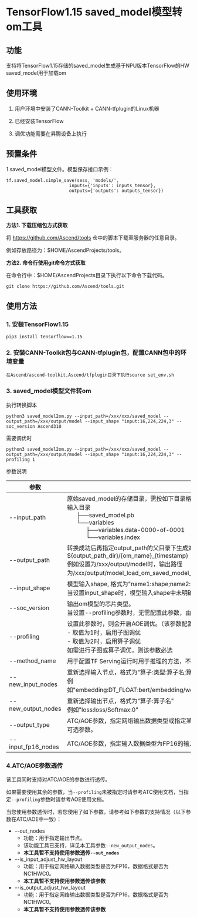 # TensorFlow1.15 saved_model模型转om工具

## 功能
支持将TensorFlow1.15存储的saved_model生成基于NPU版本TensorFlow的HW saved_model用于加载om

## 使用环境
1. 用户环境中安装了CANN-Toolkit + CANN-tfplugin的Linux机器

2. 已经安装TensorFlow

3. 调优功能需要在昇腾设备上执行

## 预置条件

1.saved_model模型文件。模型保存接口示例：

   ```
tf.saved_model.simple_save(sess, 'models/', 
                           inputs={'inputs': inputs_tensor},
                           outputs={'outputs': outputs_tensor})
   ```


## 工具获取

**方法1. 下载压缩包方式获取**

将 https://github.com/Ascend/tools 仓中的脚本下载至服务器的任意目录。

例如存放路径为：$HOME/AscendProjects/tools。

**方法2. 命令行使用git命令方式获取**

在命令行中：$HOME/AscendProjects目录下执行以下命令下载代码。

    git clone https://github.com/Ascend/tools.git



## 使用方法

### 1. 安装TensorFlow1.15   

    pip3 install tensorflow==1.15

### 2. 安装CANN-Toolkit包与CANN-tfplugin包，配置CANN包中的环境变量  

    在Ascend/ascend-toolkit,Ascend/tfplugin目录下执行source set_env.sh

### 3. saved_model模型文件转om
执行转换脚本

   ```shell
python3 saved_model2om.py --input_path=/xxx/xxx/saved_model --output_path=/xxx/output/model --input_shape "input:16,224,224,3" --soc_version Ascend310
   ```

需要调优时

   ```shell
python3 saved_model2om.py --input_path=/xxx/xxx/saved_model --output_path=/xxx/output/model --input_shape "input:16,224,224,3" --profiling 1
   ```
参数说明

| 参数 | 参数说明 |
| - | - |
| --input_path | 原始saved_model的存储目录，需按如下目录格式存储<br />输入目录<br />&nbsp;&nbsp;&nbsp;&nbsp;&nbsp;&nbsp;├──saved_model.pb<br />&nbsp;&nbsp;&nbsp;&nbsp;&nbsp;&nbsp;└──variables<br />&nbsp;&nbsp;&nbsp;&nbsp;&nbsp;&nbsp;&nbsp;&nbsp;&nbsp;&nbsp;&nbsp;&nbsp;├──variables.data-0000-of-0001<br />&nbsp;&nbsp;&nbsp;&nbsp;&nbsp;&nbsp;&nbsp;&nbsp;&nbsp;&nbsp;&nbsp;&nbsp;└──variables.index |
| --output_path | 转换成功后再指定output_path的父目录下生成对应的HW saved_model，路径为${output_path_dir}/{om_name}_{timestamp}<br />例如设置为/xxx/output/model时，输出路径为/xxx/output/model_load_om_saved_model_20230101_01_00_00 |
| --input_shape | 模型输入shape, 格式为"name1:shape;name2:shape;name3:shape"<br />当设置input_shape时，模型输入shape中未明确定义的维度会被自动设置为1 |
| --soc_version | 输出om模型的芯片类型。<br />当设置--profiling参数时，无需配置此参数，由当前执行转换的设备决定 |
| --profiling | 设置此参数时，则会开启AOE调优。（该参数配置后无需再指定job_type）<br />- 取值为1时，启用子图调优<br />- 取值为2时，启用算子调优<br />如需进行子图或算子调优，则该参数必选 |
| --method_name | 用于配置TF Serving运行时用于推理的方法，不配置则会从原始saved_model中获取 |
| --new_input_nodes | 重新选择输入节点，格式为"算子:类型:算子名;算子:类型:算子名"<br />例如"embedding:DT_FLOAT:bert/embedding/word_embeddings:0;add:DT_INT:bert/embedding/add:0" |
| --new_output_nodes | 重新选择输出节点，格式为"算子:算子名"<br />例如"loss:loss/Softmax:0" |
| --output_type | ATC/AOE参数，指定网络输出数据类型或指定某个输出节点的输出类型，使用方法请参考对应使用文档。可选参数。 |
| --input_fp16_nodes | ATC/AOE参数，指定输入数据类型为FP16的输入节点名称，使用方法请参考对应使用文档。可选参数。 |

### 4.ATC/AOE参数透传

该工具同时支持对ATC/AOE的参数进行透传。

如果需要使用其余的参数，当`--profiling`未被指定时请参考ATC使用文档，当指定`--profiling`参数时请参考AOE使用文档。

当您使用参数透传时，若您使用了如下参数，请参考如下参数的支持情况（以下参数在ATC/AOE中一致）：

- --out_nodes
  - 功能：用于指定输出节点。
  - 该功能工具已支持，详见本工具参数`--new_output_nodes`。
  - **本工具暂不支持使用参数透传`--out_nodes`**
- --is_input_adjust_hw_layout
  - 功能：用于指定网络输入数据类型是否为FP16，数据格式是否为NC1HWC0。
  - **本工具暂不支持使用参数透传该参数**
- --is_output_adjust_hw_layout
  - 功能：用于指定网络输出数据类型是否为FP16，数据格式是否为NC1HWC0。
  - **本工具暂不支持使用参数透传该参数**


